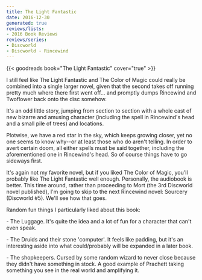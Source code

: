 ```yaml
---
title: The Light Fantastic
date: 2016-12-30
generated: true
reviews/lists:
- 2016 Book Reviews
reviews/series:
- Discworld
- Discworld - Rincewind
---
```

{{< goodreads book="The Light Fantastic" cover="true" >}}

I still feel like The Light Fantastic and The Color of Magic could really be combined into a single larger novel, given that the second takes off running pretty much where there first went off... and promptly dumps Rincewind and Twoflower back onto the disc somehow.  

It's an odd little story, jumping from section to section with a whole cast of new bizarre and amusing character (including the spell in Rincewind's head and a small pile of trees) and locations.  

<!--more-->

Plotwise, we have a red star in the sky, which keeps growing closer, yet no one seems to know why--or at least those who do aren't telling. In order to avert certain doom, all either spells must be said together, including the aforementioned one in Rincewind's head. So of course things have to go sideways first.  

It's again not my favorite novel, but if you liked The Color of Magic, you'll probably like The Light Fantastic well enough. Personally, the audiobook is better. This time around, rather than proceeding to Mort (the 3rd Discworld novel published), I'm going to skip to the next Rincewind novel: Sourcery (Discworld #5). We'll see how that goes.  

Random fun things I particularly liked about this book:  

\- The Luggage. It's quite the idea and a lot of fun for a character that can't even speak.  

\- The Druids and their stone 'computer'. It feels like padding, but it's an interesting aside into what could/probably will be expanded in a later book.  

\- The shopkeepers. Cursed by some random wizard to never close because they didn't have something in stock. A good example of Prachett taking something you see in the real world and amplifying it.


